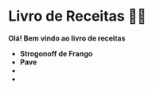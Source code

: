 # Livro de Receitas :man_cook:



**Olá! Bem vindo ao livro de receitas**

- **Strogonoff de Frango**
- **Pave**
- 
- 